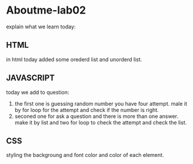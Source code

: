 # Aboutme-lab02
explain what we learn today:

## HTML
in html today added some orederd list and unorderd list.
## JAVASCRIPT
today we add to question:
1. the first one is guessing  random number you have four attempt.
male it by for loop for the attempt and check if the number is right.
2. seconed one for ask a question and there is more than one answer.
make it by list and two for loop to check the attempt and check the list. 

## CSS
styling the backgroung and font color and color of each element.